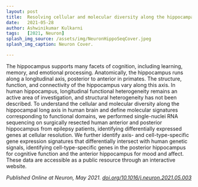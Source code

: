 ```yaml
---
layout: post
title:  Resolving cellular and molecular diversity along the hippocampal anterior-to-posterior axis in humans
date:   2021-05-28
author: Ashwinikumar Kulkarni
tags:   [2021, Neuron]
splash_img_source: /assets/img/NeuronHippoSeqCover.jpeg
splash_img_caption: Neuron Cover.

---
```

<!-- ![post-thumb]({{site.baseurl}}/assets/images/blog/post-1.jpg){:class="img-fluid rounded float-left mr-5 mb-4"} -->


<!-- **Sleep abnormalities are associated with long-term changes in brain function. The authors of this study investigated the transcriptional changes in frontal cortex that accompany sleep loss in mice in order to gain insight into the molecular basis of these plasticity changes. The key results reveal transcriptional mechanisms that underlie changes in brain function with sleep deprivation and strong functional evidence of a role for MEF2C in the regulation of synaptic plasticity and sleep homeostasis.** -->

The hippocampus supports many facets of cognition, including learning, memory, and emotional processing. Anatomically, the hippocampus runs along a longitudinal axis, posterior to anterior in primates. The structure, function, and connectivity of the hippocampus vary along this axis. In human hippocampus, longitudinal functional heterogeneity remains an active area of investigation, and structural heterogeneity has not been described. To understand the cellular and molecular diversity along the hippocampal long axis in human brain and define molecular signatures corresponding to functional domains, we performed single-nuclei RNA sequencing on surgically resected human anterior and posterior hippocampus from epilepsy patients, identifying differentially expressed genes at cellular resolution. We further identify axis- and cell-type-specific gene expression signatures that differentially intersect with human genetic signals, identifying cell-type-specific genes in the posterior hippocampus for cognitive function and the anterior hippocampus for mood and affect. These data are accessible as a public resource through an interactive website.

*Published Online at Neuron, May 2021. <a target="_blank" href="https://doi.org/10.1016/j.neuron.2021.05.003">doi.org/10.1016/j.neuron.2021.05.003</a>*
